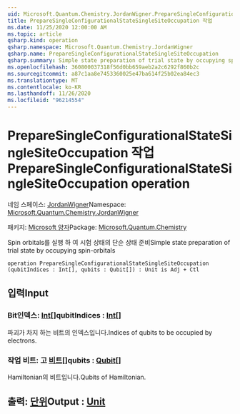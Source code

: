```yaml
---
uid: Microsoft.Quantum.Chemistry.JordanWigner.PrepareSingleConfigurationalStateSingleSiteOccupation
title: PrepareSingleConfigurationalStateSingleSiteOccupation 작업
ms.date: 11/25/2020 12:00:00 AM
ms.topic: article
qsharp.kind: operation
qsharp.namespace: Microsoft.Quantum.Chemistry.JordanWigner
qsharp.name: PrepareSingleConfigurationalStateSingleSiteOccupation
qsharp.summary: Simple state preparation of trial state by occupying spin-orbitals
ms.openlocfilehash: 360800037318f56d0bb659aeb2a2c6292f860b2c
ms.sourcegitcommit: a87c1aa8e7453360025e47ba614f25b02ea84ec3
ms.translationtype: MT
ms.contentlocale: ko-KR
ms.lasthandoff: 11/26/2020
ms.locfileid: "96214554"
---
```

# <a name="preparesingleconfigurationalstatesinglesiteoccupation-operation"></a><span data-ttu-id="d7baa-102">PrepareSingleConfigurationalStateSingleSiteOccupation 작업</span><span class="sxs-lookup"><span data-stu-id="d7baa-102">PrepareSingleConfigurationalStateSingleSiteOccupation operation</span></span>

<span data-ttu-id="d7baa-103">네임 스페이스: [JordanWigner](xref:Microsoft.Quantum.Chemistry.JordanWigner)</span><span class="sxs-lookup"><span data-stu-id="d7baa-103">Namespace: [Microsoft.Quantum.Chemistry.JordanWigner](xref:Microsoft.Quantum.Chemistry.JordanWigner)</span></span>

<span data-ttu-id="d7baa-104">패키지: [Microsoft 양자](https://nuget.org/packages/Microsoft.Quantum.Chemistry)</span><span class="sxs-lookup"><span data-stu-id="d7baa-104">Package: [Microsoft.Quantum.Chemistry](https://nuget.org/packages/Microsoft.Quantum.Chemistry)</span></span>


<span data-ttu-id="d7baa-105">Spin orbitals를 실행 하 여 시험 상태의 단순 상태 준비</span><span class="sxs-lookup"><span data-stu-id="d7baa-105">Simple state preparation of trial state by occupying spin-orbitals</span></span>

```qsharp
operation PrepareSingleConfigurationalStateSingleSiteOccupation (qubitIndices : Int[], qubits : Qubit[]) : Unit is Adj + Ctl
```


## <a name="input"></a><span data-ttu-id="d7baa-106">입력</span><span class="sxs-lookup"><span data-stu-id="d7baa-106">Input</span></span>

### <a name="qubitindices--int"></a><span data-ttu-id="d7baa-107">Bit인덱스: [Int](xref:microsoft.quantum.lang-ref.int)[]</span><span class="sxs-lookup"><span data-stu-id="d7baa-107">qubitIndices : [Int](xref:microsoft.quantum.lang-ref.int)[]</span></span>

<span data-ttu-id="d7baa-108">파괴가 차지 하는 비트의 인덱스입니다.</span><span class="sxs-lookup"><span data-stu-id="d7baa-108">Indices of qubits to be occupied by electrons.</span></span>


### <a name="qubits--qubit"></a><span data-ttu-id="d7baa-109">작업 비트: 고 [비트](xref:microsoft.quantum.lang-ref.qubit)[]</span><span class="sxs-lookup"><span data-stu-id="d7baa-109">qubits : [Qubit](xref:microsoft.quantum.lang-ref.qubit)[]</span></span>

<span data-ttu-id="d7baa-110">Hamiltonian의 비트입니다.</span><span class="sxs-lookup"><span data-stu-id="d7baa-110">Qubits of Hamiltonian.</span></span>



## <a name="output--unit"></a><span data-ttu-id="d7baa-111">출력: [단위](xref:microsoft.quantum.lang-ref.unit)</span><span class="sxs-lookup"><span data-stu-id="d7baa-111">Output : [Unit](xref:microsoft.quantum.lang-ref.unit)</span></span>

